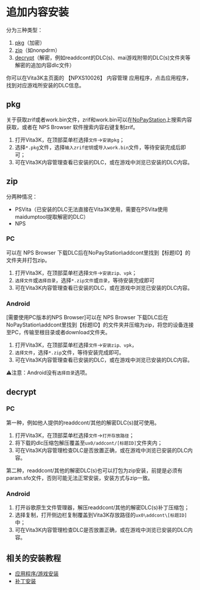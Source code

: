 # 追加内容安装
分为三种类型：
1. [pkg](http:///croden1999.github.io/Vita3K-quick-guide/README_ADDCONT#pkg)（加密）
2. [zip](http://croden1999.github.io/Vita3K-quick-guide/README_ADDCONT#zip)（如nonpdrm）
3. [decrypt](http://croden1999.github.io/Vita3K-quick-guide/README_ADDCONT#decrypt)（解密，例如readdcont的DLC(s)、mai游戏附带的DLC(s)文件夹等解密的追加内容dlc文件）

你可以在Vita3K主页面的 【NPXS10026】 内容管理 应用程序，点击应用程序，找到对应游戏所安装的DLC信息。

## pkg
关于获取zrif或者work.bin文件，zrif和work.bin可以在[NoPayStation](https://nopaystation.com)上搜索内容获取，或者在 NPS Browser 软件搜索内容右键复制zrif。

1. 打开Vita3K，在顶部菜单栏选择`文件`->`安装pkg`；
2. 选择`*.pkg`文件，选择`输入zrif密钥`或`导入work.bin`文件，等待安装完成后即可；
3. 可在Vita3K内容管理查看已安装的DLC，或在游戏中浏览已安装的DLC内容。

## zip
分两种情况：
- PSVita（已安装的DLC无法直接在Vita3K使用，需要在PSVita使用maidumptool提取解密的DLC）
- NPS
  
### PC
可以在 NPS Browser 下载DLC后在NoPayStation\addcont里找到【标题ID】的文件夹并打包zip。

1. 打开Vita3K，在顶部菜单栏选择`文件`->`安装zip、vpk`；
2. `选择文件`或`选择目录`，选择`*.zip文件`或`目录`，等待安装完成即可
3. 可在Vita3K内容管理查看已安装的DLC，或在游戏中浏览已安装的DLC内容。

### Android
[需要使用PC版本的NPS Browser]可以在 NPS Browser 下载DLC后在NoPayStation\addcont里找到【标题ID】的文件夹并压缩为zip，将您的设备连接至PC，传输至根目录或者download文件夹。

1. 打开Vita3K，在顶部菜单栏选择`文件`->`安装zip、vpk`，
2. `选择文件`，选择`*.zip`文件，等待安装完成即可。
3. 可在Vita3K内容管理查看已安装的DLC，或在游戏中浏览已安装的DLC内容。

⚠注意：Android没有`选择目录`选项。

## decrypt
### PC
第一种，例如他人提供的readdcont/其他的解密DLC(s)就可使用。

1. 打开Vita3K，在顶部菜单栏选择`文件`->`打开存放路径`；
2. 将下载的dlc压缩包解压覆盖至`ux0/addcont/[标题ID]`文件夹内；
3. 可在Vita3K内容管理检查DLC是否放置正确，或在游戏中浏览已安装的DLC内容。

第二种，readdcont/其他的解密DLC(s)也可以打包为zip安装，前提是必须有param.sfo文件，否则可能无法正常安装，安装方式与zip一致。

### Android
1. 打开谷歌原生文件管理器，解压readdcont/其他的解密DLC(s)补丁压缩包；
2. 选择复制，打开侧边栏复制覆盖到Vita3K存放路径的`ux0\addcont\[标题ID]`中；
3. 可在Vita3K内容管理检查DLC是否放置正确，或在游戏中浏览已安装的DLC内容。

## 相关的安装教程
- [应用程序/游戏安装](http://croden1999.github.io/Vita3K-quick-guide/README_APP)
- [补丁安装](http://croden1999.github.io/Vita3K-quick-guide/README_PATCH)

